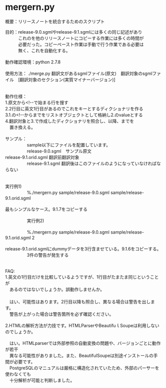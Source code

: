 mergern.py
===============
概要：リリースノートを統合するためのスクリプト

目的：release-9.0.sgmlやrelease-9.1.sgmlには多くの同じ記述があり<BR>
　　　これのを他のリリースノートにコピーする作業には多くの時間が<BR>
　　　必要だった。コピーペースト作業は手動で行う作業である必要は<BR>
　　　無く、これを自動化する。<BR>
<BR>
動作確認環境：python 2.7.8 <BR>
<BR>
使用方法： ./merge.py 翻訳文があるsgmlファイル(原文)　翻訳対象のsgmlファイル　[翻訳対象のセクション(実質マイナーバージョン)]<BR>
<BR>
<BR>
動作仕様：<BR>
1.原文から<!--で始まる行を搜す<BR>
2.2行目に英文1行目があるのでこれをキーとするディクショナリを作る<BR>
3.1.の<!--から</para>までをリストオブジェクトとして格納し2.のvalueとする<BR>
4.翻訳対象と3.で作成したディクショナリを照合し、以降、</para>までを<BR>
　置き換える。<BR>
<BR>
サンプル：<BR>
　　　　　sample以下にファイルを配置しています。<BR>
　　　　　release-9.0.sgml　サンプル原文<BR>
          release-9.1.orid.sgml 翻訳前翻訳対象<BR>
　　　　　release-9.1.sgml      翻訳後はこのファイルのようになっていなければならない <BR>
<BR>
<BR>
          実行例1)<BR>
　　　　　%./mergern.py sample/release-9.0.sgml sample/release-9.1.orid.sgml<BR>
<BR>
          最もシンプルなケース。9.1.7をコピーする<BR>
<BR>
　　　　　実行例2)<BR>
<BR>
　　　　　%./mergern.py sample/release-9.0.sgml sample/release-9.1.orid.sgml 2<BR>
<BR>
          release-9.1.orid.sgmlにdummyデータを3行含ませている。9.1.6をコピーする。<BR>
　　　　　3件の警告が発生する<BR>
<BR>
<BR>
FAQ:<BR>
1.英文の1行目だけを比較しているようですが、1行目がたまたま同じということが<BR>
　あるのではないでしょうか。誤動作しませんか。<BR>
　<BR>
　はい、可能性はあります。2行目以降も照合し、異なる場合は警告を出します。<BR>
　警告が上がった場合は警告箇所を必ず確認ください。<BR>
<BR>
2.HTMLの解析方法が力技です。HTMLParserやBeautifuｌSoupeは利用しないのでしょうか。<BR>
<BR>
　はい。HTMLparserでは外部参照の自動変換の問題や、バージョンごとに動作が若干<BR>
　異なる可能性がありました。また、BeautifulSoupeは別途インストールの手間が必要です。<BR>
　PostgreSQLのマニュアルは厳格に構造化されていたため、外部のパーサーを使わなくても<BR>
　十分解析が可能と判断しました。<BR>

